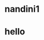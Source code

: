 # nandini1
<!DOCTYPE>
<html>
  <title> my first project</title>
  <body>
    <h1>hello</h1>
  </body>
    
</html>
